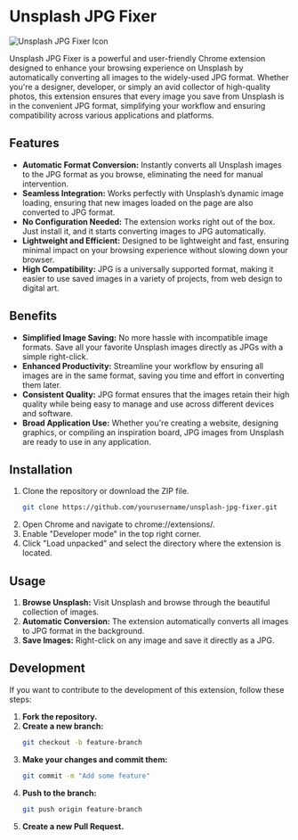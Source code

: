 # Unsplash JPG Fixer

![Unsplash JPG Fixer Icon](https://i.imgur.com/bQKpoN3.png)

Unsplash JPG Fixer is a powerful and user-friendly Chrome extension designed to enhance your browsing experience on Unsplash by automatically converting all images to the widely-used JPG format. Whether you're a designer, developer, or simply an avid collector of high-quality photos, this extension ensures that every image you save from Unsplash is in the convenient JPG format, simplifying your workflow and ensuring compatibility across various applications and platforms.

## Features

- **Automatic Format Conversion:** Instantly converts all Unsplash images to the JPG format as you browse, eliminating the need for manual intervention.
- **Seamless Integration:** Works perfectly with Unsplash’s dynamic image loading, ensuring that new images loaded on the page are also converted to JPG format.
- **No Configuration Needed:** The extension works right out of the box. Just install it, and it starts converting images to JPG automatically.
- **Lightweight and Efficient:** Designed to be lightweight and fast, ensuring minimal impact on your browsing experience without slowing down your browser.
- **High Compatibility:** JPG is a universally supported format, making it easier to use saved images in a variety of projects, from web design to digital art.

## Benefits

- **Simplified Image Saving:** No more hassle with incompatible image formats. Save all your favorite Unsplash images directly as JPGs with a simple right-click.
- **Enhanced Productivity:** Streamline your workflow by ensuring all images are in the same format, saving you time and effort in converting them later.
- **Consistent Quality:** JPG format ensures that the images retain their high quality while being easy to manage and use across different devices and software.
- **Broad Application Use:** Whether you're creating a website, designing graphics, or compiling an inspiration board, JPG images from Unsplash are ready to use in any application.

## Installation

1. Clone the repository or download the ZIP file.
   ```bash
   git clone https://github.com/yourusername/unsplash-jpg-fixer.git
   ```
2. Open Chrome and navigate to chrome://extensions/.
3. Enable "Developer mode" in the top right corner.
4. Click "Load unpacked" and select the directory where the extension is located.

## Usage

1. **Browse Unsplash:** Visit Unsplash and browse through the beautiful collection of images.
2. **Automatic Conversion:** The extension automatically converts all images to JPG format in the background.
3. **Save Images:** Right-click on any image and save it directly as a JPG.


## Development

If you want to contribute to the development of this extension, follow these steps:

1. **Fork the repository.**
2. **Create a new branch:**
    ```bash
    git checkout -b feature-branch
    ```
3. **Make your changes and commit them:**
    ```bash
    git commit -m "Add some feature"
    ```
4. **Push to the branch:**
    ```bash
    git push origin feature-branch
    ```
5. **Create a new Pull Request.**